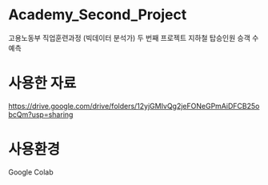 # Academy_Second_Project
고용노동부 직업훈련과정 (빅데이터 분석가) 두 번째 프로젝트
지하철 탑승인원 승객 수 예측

# 사용한 자료
https://drive.google.com/drive/folders/12yjGMIvQg2jeFONeGPmAiDFCB25obcQm?usp=sharing

# 사용환경
Google Colab
